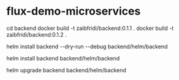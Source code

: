 # flux-demo-microservices
cd backend
docker build -t zaibfridi/backend:0.1.1 .
docker build -t zaibfridi/backend:0.1.2 .

helm install backend --dry-run --debug backend/helm/backend


helm install backend backend/helm/backend


helm upgrade backend backend/helm/backend